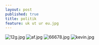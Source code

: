 ```yaml
---
layout: post
published: true
title: politik
feature: uk ut ur eu.jpg
---
```

![12g.jpg]({{site.baseurl}}/assets/images/posts/12g.jpg)
![af.jpg]({{site.baseurl}}/assets/images/posts/af.jpg)
![66678.jpg]({{site.baseurl}}/assets/images/posts/66678.jpg)
![kevin.jpg]({{site.baseurl}}/assets/images/posts/kevin.jpg)
